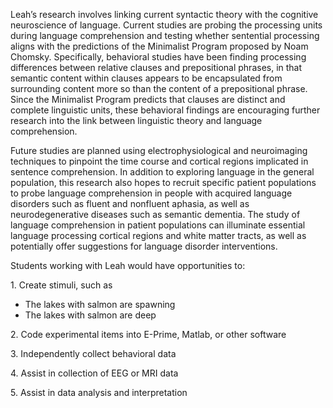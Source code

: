 Leah’s research involves linking current syntactic theory with the
cognitive neuroscience of language. Current studies are probing the
processing units during language comprehension and testing whether
sentential processing aligns with the predictions of the Minimalist
Program proposed by Noam Chomsky. Specifically, behavioral studies have
been finding processing differences between relative clauses and
prepositional phrases, in that semantic content within clauses appears
to be encapsulated from surrounding content more so than the content of
a prepositional phrase. Since the Minimalist Program predicts that
clauses are distinct and complete linguistic units, these behavioral
findings are encouraging further research into the link between
linguistic theory and language comprehension.

Future studies are planned using electrophysiological and neuroimaging
techniques to pinpoint the time course and cortical regions implicated
in sentence comprehension. In addition to exploring language in the
general population, this research also hopes to recruit specific patient
populations to probe language comprehension in people with acquired
language disorders such as fluent and nonfluent aphasia, as well as
neurodegenerative diseases such as semantic dementia. The study of
language comprehension in patient populations can illuminate essential
language processing cortical regions and white matter tracts, as well as
potentially offer suggestions for language disorder interventions.

Students working with Leah would have opportunities to:

1\. Create stimuli, such as

-   The lakes with salmon are spawning
-   The lakes with salmon are deep

2\. Code experimental items into E-Prime, Matlab, or other software

3\. Independently collect behavioral data

4\. Assist in collection of EEG or MRI data

5\. Assist in data analysis and interpretation
